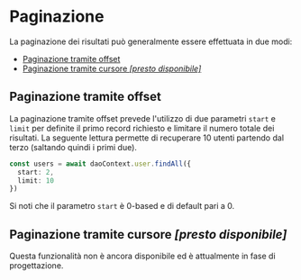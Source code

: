 # Paginazione

La paginazione dei risultati può generalmente essere effettuata in due modi:

  - [Paginazione tramite offset](#paginazione-tramite-offset)
  - [Paginazione tramite cursore *[presto disponibile]*](#paginazione-tramite-cursore-presto-disponibile)

## Paginazione tramite offset

La paginazione tramite offset prevede l'utilizzo di due parametri `start` e `limit` per definite il primo record richiesto e limitare il numero totale dei risultati. La seguente lettura permette di recuperare 10 utenti partendo dal terzo (saltando quindi i primi due).

```typescript
const users = await daoContext.user.findAll({
  start: 2,
  limit: 10
})
```

Si noti che il parametro `start` è 0-based e di default pari a 0.

## Paginazione tramite cursore *[presto disponibile]*

Questa funzionalità non è ancora disponibile ed è attualmente in fase di progettazione.